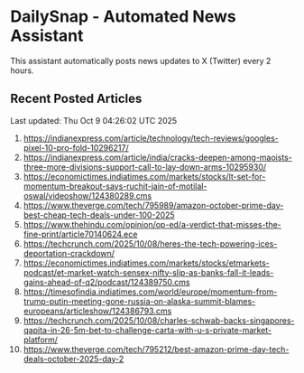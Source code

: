 # DailySnap - Automated News Assistant

This assistant automatically posts news updates to X (Twitter) every 2 hours.

## Recent Posted Articles

Last updated: Thu Oct  9 04:26:02 UTC 2025

1. https://indianexpress.com/article/technology/tech-reviews/googles-pixel-10-pro-fold-10296217/
2. https://indianexpress.com/article/india/cracks-deepen-among-maoists-three-more-divisions-support-call-to-lay-down-arms-10295930/
3. https://economictimes.indiatimes.com/markets/stocks/lt-set-for-momentum-breakout-says-ruchit-jain-of-motilal-oswal/videoshow/124380289.cms
4. https://www.theverge.com/tech/795989/amazon-october-prime-day-best-cheap-tech-deals-under-100-2025
5. https://www.thehindu.com/opinion/op-ed/a-verdict-that-misses-the-fine-print/article70140624.ece
6. https://techcrunch.com/2025/10/08/heres-the-tech-powering-ices-deportation-crackdown/
7. https://economictimes.indiatimes.com/markets/stocks/etmarkets-podcast/et-market-watch-sensex-nifty-slip-as-banks-fall-it-leads-gains-ahead-of-q2/podcast/124389750.cms
8. https://timesofindia.indiatimes.com/world/europe/momentum-from-trump-putin-meeting-gone-russia-on-alaska-summit-blames-europeans/articleshow/124386793.cms
9. https://techcrunch.com/2025/10/08/charles-schwab-backs-singapores-qapita-in-26-5m-bet-to-challenge-carta-with-u-s-private-market-platform/
10. https://www.theverge.com/tech/795212/best-amazon-prime-day-tech-deals-october-2025-day-2
